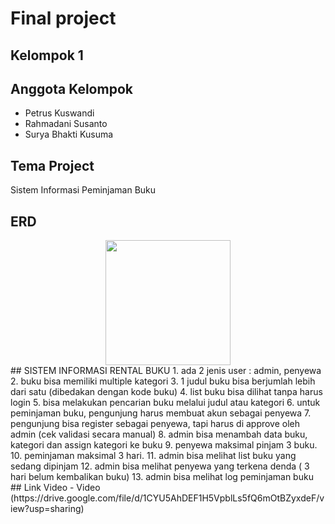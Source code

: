 # Final project
## Kelompok 1
## Anggota Kelompok
- Petrus Kuswandi
- Rahmadani Susanto
- Surya Bhakti Kusuma
## Tema Project
Sistem Informasi Peminjaman Buku
## ERD
<div align="center">
  <img height="200" src="https://gitlab.com/petruskuswandi1/perpustakaan/-/raw/final/ERD-Diagram.jpg"  />
</div>
## SISTEM INFORMASI RENTAL BUKU
1. ada 2 jenis user : admin, penyewa
2. buku bisa memiliki multiple kategori
3. 1 judul buku bisa berjumlah lebih dari satu (dibedakan dengan kode buku)
4. list buku bisa dilihat tanpa harus login
5. bisa melakukan pencarian buku melalui judul atau kategori
6. untuk peminjaman buku, pengunjung harus membuat akun sebagai penyewa
7. pengunjung bisa register sebagai penyewa, tapi harus di approve oleh admin (cek validasi secara manual)
8. admin bisa menambah data buku, kategori dan assign kategori ke buku
9. penyewa maksimal pinjam 3 buku.
10. peminjaman maksimal 3 hari.
11. admin bisa melihat list buku yang sedang dipinjam
12. admin bisa melihat penyewa yang terkena denda ( 3 hari belum kembalikan buku)
13. admin bisa melihat log peminjaman buku
## Link Video
- Video (https://drive.google.com/file/d/1CYU5AhDEF1H5VpblLs5fQ6mOtBZyxdeF/view?usp=sharing)

